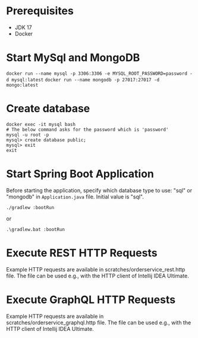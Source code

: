 # Prerequisites

- JDK 17
- Docker

# Start MySql and MongoDB

`docker run --name mysql -p 3306:3306 -e MYSQL_ROOT_PASSWORD=password -d mysql:latest`
`docker run --name mongodb -p 27017:27017 -d mongo:latest`

# Create database

```
docker exec -it mysql bash
# The below command asks for the password which is 'password'
mysql -u root -p
mysql> create database public;
mysql> exit
exit
```

# Start Spring Boot Application

Before starting the application, specify which database type to use: "sql" or "mongodb"
in `Application.java` file. Initial value is "sql".


`./gradlew :bootRun`

or

`.\gradlew.bat :bootRun`

# Execute REST HTTP Requests
Example HTTP requests are available in scratches/orderservice_rest.http file.
The file can be used e.g., with the HTTP client of Intellij IDEA Ultimate.

# Execute GraphQL HTTP Requests
Example HTTP requests are available in scratches/orderservice_graphql.http file.
The file can be used e.g., with the HTTP client of Intellij IDEA Ultimate.